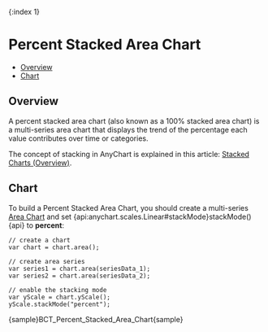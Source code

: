 {:index 1}
# Percent Stacked Area Chart

* [Overview](#overview)
* [Chart](#chart)

## Overview

A percent stacked area chart (also known as a 100% stacked area chart) is a multi-series area chart that displays the trend of the percentage each value contributes over time or categories.

The concept of stacking in AnyChart is explained in this article: [Stacked Charts (Overview)](../Overview).

## Chart

To build a Percent Stacked Area Chart, you should create a multi-series [Area Chart](../../Area_Chart) and set {api:anychart.scales.Linear#stackMode}stackMode(){api} to <strong>percent</strong>:

```
// create a chart
var chart = chart.area();

// create area series
var series1 = chart.area(seriesData_1);
var series2 = chart.area(seriesData_2);

// enable the stacking mode
var yScale = chart.yScale();
yScale.stackMode("percent");
```

{sample}BCT\_Percent\_Stacked\_Area\_Chart{sample}

